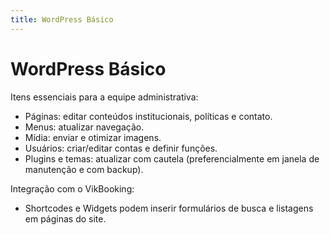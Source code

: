 ```yaml
---
title: WordPress Básico
---
```


# WordPress Básico

Itens essenciais para a equipe administrativa:

- Páginas: editar conteúdos institucionais, políticas e contato.
- Menus: atualizar navegação.
- Mídia: enviar e otimizar imagens.
- Usuários: criar/editar contas e definir funções.
- Plugins e temas: atualizar com cautela (preferencialmente em janela de manutenção e com backup).

Integração com o VikBooking:
- Shortcodes e Widgets podem inserir formulários de busca e listagens em páginas do site.
